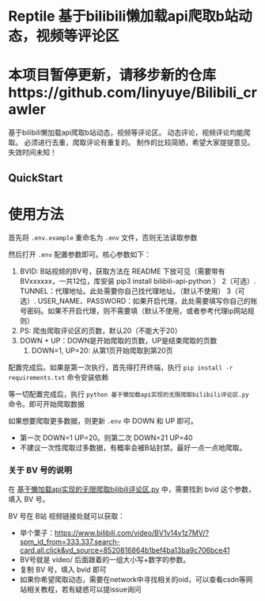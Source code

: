 # Reptile 基于bilibili懒加载api爬取b站动态，视频等评论区
# 本项目暂停更新，请移步新的仓库https://github.com/linyuye/Bilibili_crawler

基于bilibili懒加载api爬取b站动态，视频等评论区。
动态评论，视频评论均能爬取。
必须进行去重，爬取评论有重复的。
制作的比较简陋，希望大家提提意见。
失效时间未知！

## QuickStart
# 使用方法
首先将 `.env.example` 重命名为 `.env` 文件，否则无法读取参数

然后打开 `.env` 配置参数即可。核心参数如下：
1. BVID: B站视频的BV号，获取方法在 README 下放可见（需要带有BVxxxxxx，一共12位，库安装 pip3 install bilibili-api-python ）
2（可选）. TUNNEL：代理地址。此处需要你自己找代理地址。（默认不使用）
3（可选）. USER_NAME、PASSWORD：如果开启代理，此处需要填写你自己的账号密码。如果不开启代理，则不需要填（默认不使用，或者参考代理ip网站规则）
4. PS: 爬虫爬取评论区的页数，默认20（不能大于20）
5. DOWN + UP：DOWN是开始爬取的页数，UP是结束爬取的页数
   1. DOWN=1, UP=20: 从第1页开始爬取到第20页

配置完成后。如果是第一次执行，首先得打开终端，执行 `pip install -r requirements.txt` 命令安装依赖

等一切配置完成后，执行 `python 基于懒加载api实现的无限爬取bilibili评论区.py` 命令。即可开始爬取数据


如果想要爬取更多数据，则更新 `.env` 中 DOWN 和 UP 即可。
- 第一次 DOWN=1 UP=20。则第二次 DOWN=21 UP=40
- 不建议一次性爬取过多数据，有概率会被B站封禁。最好一点一点地爬取。

### 关于 BV 号的说明

在 [基于懒加载api实现的无限爬取bilibili评论区.py](基于懒加载api实现的无限爬取bilibili评论区.py) 中，需要找到 bvid 这个参数，填入 BV 号。

BV 号在 B站 视频链接处就可以获取：
- 举个栗子：https://www.bilibili.com/video/BV1v14y1z7MV/?spm_id_from=333.337.search-card.all.click&vd_source=8520816864b1bef4ba13ba9c706bce41
- BV号就是 video/ 后面跟着的一组大小写+数字的参数。
- 复制 BV 号，填入 bvid 即可
- 如果你希望爬取动态，需要在network中寻找相关的oid，可以查看csdn等网站相关教程，若有疑惑可以提issue询问
